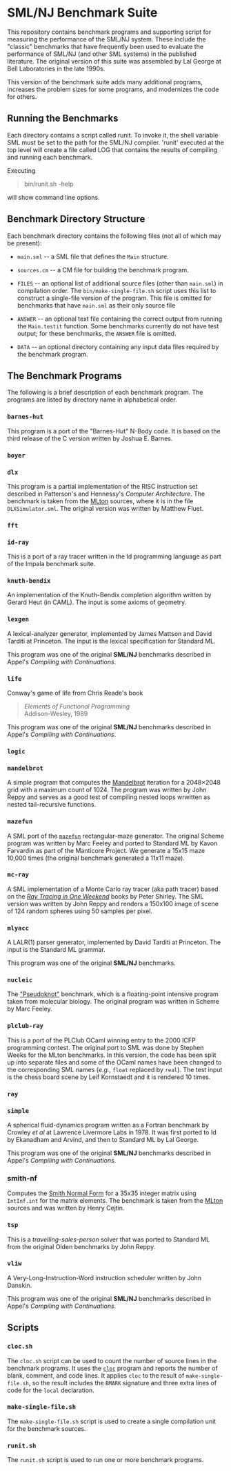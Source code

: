 # SML/NJ Benchmark Suite

This repository contains benchmark programs and supporting script
for measuring the performance of the SML/NJ system.  These include
the "classic" benchmarks that have frequently been used to evaluate
the performance of SML/NJ (and other SML systems) in the published
literature.  The original version of this suite was assembled by
Lal George at Bell Laboratories in the late 1990s.

This version of the benchmark suite adds many additional programs,
increases the problem sizes for some programs, and modernizes the
code for others.

## Running the Benchmarks

Each directory contains a script called runit. To invoke it, the shell
variable SML must be set to the path for the SML/NJ compiler. 'runit'
executed at the top level will create a file called LOG that contains
the results of compiling and running each benchmark.

Executing

> bin/runit.sh -help

will show command line options.

## Benchmark Directory Structure

Each benchmark directory contains the following files (not all of which
may be present):

* `main.sml` -- a SML file that defines the `Main` structure.

* `sources.cm` -- a CM file for building the benchmark program.

* `FILES` -- an optional list of additional source files (other than
  `main.sml`) in compilation order.  The `bin/make-single-file.sh` script
  uses this list to construct a single-file version of the program.
  This file is omitted for benchmarks that have `main.sml` as their
  only source file

* `ANSWER` -- an optional text file containing the correct output from
  running the `Main.testit` function.  Some benchmarks currently do not
  have test output; for these benchmarks, the `ANSWER` file is omitted.

* `DATA` -- an optional directory containing any input data files required
  by the benchmark program.

## The Benchmark Programs

The following is a brief description of each benchmark program.
The programs are listed by directory name in alphabetical order.

### `barnes-hut`

This program is a port of the "Barnes-Hut" N-Body code.  It is based on
the third release of the C version written by Joshua E. Barnes.

### `boyer`

### `dlx`

This program is a partial implementation of the RISC instruction
set described in Patterson's and Hennessy's _Computer Architecture_.
The benchmark is taken from the [MLton](http://mlton.org) sources,
where it is in the file `DLXSimulator.sml`.  The original version
was written by Matthew Fluet.

### `fft`

### `id-ray`
This is a port of a ray tracer written in the Id programming language
as part of the Impala benchmark suite.

### `knuth-bendix`
An implementation of the Knuth-Bendix completion algorithm written by
Gerard Heut (in CAML).  The input is some axioms of geometry.

### `lexgen`
A lexical-analyzer generator, implemented by James Mattson and David Tarditi
at Princeton.  The input is the lexical specification for Standard ML.

This program was one of the original **SML/NJ** benchmarks described in
Appel's *Compiling with Continuations*.

### `life`
Conway's game of life from Chris Reade's book
> *Elements of Functional Programming* <br/>
> Addison-Wesley, 1989

This program was one of the original **SML/NJ** benchmarks described in
Appel's *Compiling with Continuations*.

### `logic`

### `mandelbrot`

A simple program that computes the [Mandelbrot](https://en.wikipedia.org/wiki/Mandelbrot_set)
iteration for a 2048×2048 grid with a maximum count of 1024.  The program
was written by John Reppy and serves as a good test of compiling nested loops
wrwitten as nested tail-recursive functions.

### `mazefun`

A SML port of the [`mazefun`](http://www.larcenists.org/R7src/mazefun.scm)
rectangular-maze generator.  The original Scheme program was written by
Marc Feeley and ported to Standard ML by Kavon Farvardin as part of the
Manticore Project.  We generate a 15x15 maze 10,000 times (the original
benchmark generated a 11x11 maze).

### `mc-ray`

A SML implementation of a Monte Carlo ray tracer (aka path tracer) based
on the [*Ray Tracing in One Weekend*](https://raytracing.github.io)
books by Peter Shirley.  The SML version was written by John Reppy and
renders a 150x100 image of scene of 124 random spheres using 50 samples
per pixel.

### `mlyacc`

A LALR(1) parser generator, implemented by David Tarditi
at Princeton.  The input is the Standard ML grammar.

This program was one of the original **SML/NJ** benchmarks.

### `nucleic`

The ["Pseudoknot"](https://doi.org/10.1017/S0956796800001891) benchmark,
which is a floating-point intensive program taken from molecular
biology.  The original program was written in Scheme by Marc Feeley.

### `plclub-ray`

This is a port of the PLClub OCaml winning entry to the 2000 ICFP
programming contest.  The original port to SML was done by Stephen
Weeks for the MLton benchmarks.  In this version, the code has been
split up into separate files and some of the OCaml names have been
changed to the corresponding SML names (*e.g.*, `float` replaced by
`real`).  The test input is the chess board scene by Leif Kornstaedt
and it is rendered 10 times.


### `ray`

### `simple`

A spherical fluid-dynamics program written as a Fortran benchmark by Crowley *et al* at
Lawrence Livermore Labs in 1978.  It was first ported to Id by Ekanadham and Arvind,
and then to Standard ML by Lal George.

This program was one of the original **SML/NJ** benchmarks described in
Appel's *Compiling with Continuations*.

### smith-nf

Computes the [Smith Normal Form](https://en.wikipedia.org/wiki/Smith_normal_form)
for a 35x35 integer matrix using `IntInf.int` for the matrix elements.  The
benchmark is taken from the [MLton](http://mlton.org) sources and was written
by Henry Cejtin.

### `tsp`

This is a *travelling-sales-person* solver that was ported to Standard ML
from the original Olden benchmarks by John Reppy.

### `vliw`

A Very-Long-Instruction-Word instruction scheduler written by John Danskin.

This program was one of the original **SML/NJ** benchmarks described in
Appel's *Compiling with Continuations*.

## Scripts

### `cloc.sh`

The `cloc.sh` script can be used to count the number of source lines in
the benchmark programs.  It uses the [`cloc`](https://github.com/AlDanial/cloc)
program and reports the number of blank, comment, and code lines.  It
applies `cloc` to the result of `make-single-file.sh`, so the result includes the
`BMARK` signature and three extra lines of code for the `local` declaration.

### `make-single-file.sh`

The `make-single-file.sh` script is used to create a single compilation unit for the
benchmark sources.

### `runit.sh`

The `runit.sh` script is used to run one or more benchmark programs.

